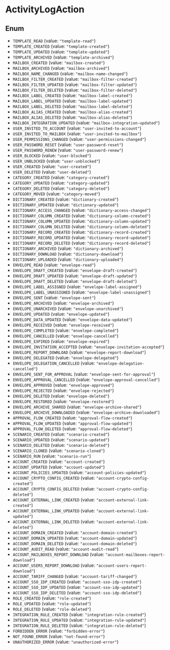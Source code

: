 # ActivityLogAction

## Enum

* `TEMPLATE_READ` (value: `"template-read"`)
* `TEMPLATE_CREATED` (value: `"template-created"`)
* `TEMPLATE_UPDATED` (value: `"template-updated"`)
* `TEMPLATE_ARCHIVED` (value: `"template-archived"`)
* `MAILBOX_CREATED` (value: `"mailbox-created"`)
* `MAILBOX_ARCHIVED` (value: `"mailbox-archived"`)
* `MAILBOX_NAME_CHANGED` (value: `"mailbox-name-changed"`)
* `MAILBOX_FILTER_CREATED` (value: `"mailbox-filter-created"`)
* `MAILBOX_FILTER_UPDATED` (value: `"mailbox-filter-updated"`)
* `MAILBOX_FILTER_DELETED` (value: `"mailbox-filter-deleted"`)
* `MAILBOX_LABEL_CREATED` (value: `"mailbox-label-created"`)
* `MAILBOX_LABEL_UPDATED` (value: `"mailbox-label-updated"`)
* `MAILBOX_LABEL_DELETED` (value: `"mailbox-label-deleted"`)
* `MAILBOX_ALIAS_CREATED` (value: `"mailbox-alias-created"`)
* `MAILBOX_ALIAS_DELETED` (value: `"mailbox-alias-deleted"`)
* `MAILBOX_INTEGRATION_UPDATED` (value: `"mailbox-integration-updated"`)
* `USER_INVITED_TO_ACCOUNT` (value: `"user-invited-to-account"`)
* `USER_INVITED_TO_MAILBOX` (value: `"user-invited-to-mailbox"`)
* `USER_PERMISSIONS_CHANGED` (value: `"user-permissions-changed"`)
* `USER_PASSWORD_RESET` (value: `"user-password-reset"`)
* `USER_PASSWORD_RENEW` (value: `"user-password-renew"`)
* `USER_BLOCKED` (value: `"user-blocked"`)
* `USER_UNBLOCKED` (value: `"user-unblocked"`)
* `USER_CREATED` (value: `"user-created"`)
* `USER_DELETED` (value: `"user-deleted"`)
* `CATEGORY_CREATED` (value: `"category-created"`)
* `CATEGORY_UPDATED` (value: `"category-updated"`)
* `CATEGORY_DELETED` (value: `"category-deleted"`)
* `CATEGORY_MOVED` (value: `"category-moved"`)
* `DICTIONARY_CREATED` (value: `"dictionary-created"`)
* `DICTIONARY_UPDATED` (value: `"dictionary-updated"`)
* `DICTIONARY_ACCESS_CHANGED` (value: `"dictionary-access-changed"`)
* `DICTIONARY_COLUMN_CREATED` (value: `"dictionary-column-created"`)
* `DICTIONARY_COLUMN_UPDATED` (value: `"dictionary-column-updated"`)
* `DICTIONARY_COLUMN_DELETED` (value: `"dictionary-column-deleted"`)
* `DICTIONARY_RECORD_CREATED` (value: `"dictionary-record-created"`)
* `DICTIONARY_RECORD_UPDATED` (value: `"dictionary-record-updated"`)
* `DICTIONARY_RECORD_DELETED` (value: `"dictionary-record-deleted"`)
* `DICTIONARY_ARCHIVED` (value: `"dictionary-archived"`)
* `DICTIONARY_DOWNLOAD` (value: `"dictionary-download"`)
* `DICTIONARY_UPLOADED` (value: `"dictionary-uploaded"`)
* `ENVELOPE_READ` (value: `"envelope-read"`)
* `ENVELOPE_DRAFT_CREATED` (value: `"envelope-draft-created"`)
* `ENVELOPE_DRAFT_UPDATED` (value: `"envelope-draft-updated"`)
* `ENVELOPE_DRAFT_DELETED` (value: `"envelope-draft-deleted"`)
* `ENVELOPE_LABEL_ASSIGNED` (value: `"envelope-label-assigned"`)
* `ENVELOPE_LABEL_UNASSIGNED` (value: `"envelope-label-unassigned"`)
* `ENVELOPE_SENT` (value: `"envelope-sent"`)
* `ENVELOPE_ARCHIVED` (value: `"envelope-archived"`)
* `ENVELOPE_UNARCHIVED` (value: `"envelope-unarchived"`)
* `ENVELOPE_UPDATED` (value: `"envelope-updated"`)
* `ENVELOPE_DATA_UPDATED` (value: `"envelope-data-updated"`)
* `ENVELOPE_RECEIVED` (value: `"envelope-received"`)
* `ENVELOPE_COMPLETED` (value: `"envelope-completed"`)
* `ENVELOPE_CANCELLED` (value: `"envelope-cancelled"`)
* `ENVELOPE_EXPIRED` (value: `"envelope-expired"`)
* `ENVELOPE_INVITATION_ACCEPTED` (value: `"envelope-invitation-accepted"`)
* `ENVELOPE_REPORT_DOWNLOAD` (value: `"envelope-report-download"`)
* `ENVELOPE_DELEGATED` (value: `"envelope-delegated"`)
* `ENVELOPE_DELEGATION_CANCELLED` (value: `"envelope-delegation-cancelled"`)
* `ENVELOPE_SENT_FOR_APPROVAL` (value: `"envelope-sent-for-approval"`)
* `ENVELOPE_APPROVAL_CANCELLED` (value: `"envelope-approval-cancelled"`)
* `ENVELOPE_APPROVED` (value: `"envelope-approved"`)
* `ENVELOPE_REJECTED` (value: `"envelope-rejected"`)
* `ENVELOPE_DELETED` (value: `"envelope-deleted"`)
* `ENVELOPE_RESTORED` (value: `"envelope-restored"`)
* `ENVELOPE_ARCHIVE_SHARED` (value: `"envelope-archive-shared"`)
* `ENVELOPE_ARCHIVE_DOWNLOADED` (value: `"envelope-archive-downloaded"`)
* `APPROVAL_FLOW_CREATED` (value: `"approval-flow-created"`)
* `APPROVAL_FLOW_UPDATED` (value: `"approval-flow-updated"`)
* `APPROVAL_FLOW_DELETED` (value: `"approval-flow-deleted"`)
* `SCENARIO_CREATED` (value: `"scenario-created"`)
* `SCENARIO_UPDATED` (value: `"scenario-updated"`)
* `SCENARIO_DELETED` (value: `"scenario-deleted"`)
* `SCENARIO_CLONED` (value: `"scenario-cloned"`)
* `SCENARIO_RUN` (value: `"scenario-run"`)
* `ACCOUNT_CREATED` (value: `"account-created"`)
* `ACCOUNT_UPDATED` (value: `"account-updated"`)
* `ACCOUNT_POLICIES_UPDATED` (value: `"account-policies-updated"`)
* `ACCOUNT_CRYPTO_CONFIG_CREATED` (value: `"account-crypto-config-created"`)
* `ACCOUNT_CRYPTO_CONFIG_DELETED` (value: `"account-crypto-config-deleted"`)
* `ACCOUNT_EXTERNAL_LINK_CREATED` (value: `"account-external-link-created"`)
* `ACCOUNT_EXTERNAL_LINK_UPDATED` (value: `"account-external-link-updated"`)
* `ACCOUNT_EXTERNAL_LINK_DELETED` (value: `"account-external-link-deleted"`)
* `ACCOUNT_DOMAIN_CREATED` (value: `"account-domain-created"`)
* `ACCOUNT_DOMAIN_UPDATED` (value: `"account-domain-updated"`)
* `ACCOUNT_DOMAIN_DELETED` (value: `"account-domain-deleted"`)
* `ACCOUNT_AUDIT_READ` (value: `"account-audit-read"`)
* `ACCOUNT_MAILBOXES_REPORT_DOWNLOAD` (value: `"account-mailboxes-report-download"`)
* `ACCOUNT_USERS_REPORT_DOWNLOAD` (value: `"account-users-report-download"`)
* `ACCOUNT_TARIFF_CHANGED` (value: `"account-tariff-changed"`)
* `ACCOUNT_SSO_IDP_CREATED` (value: `"account-sso-idp-created"`)
* `ACCOUNT_SSO_IDP_UPDATED` (value: `"account-sso-idp-updated"`)
* `ACCOUNT_SSO_IDP_DELETED` (value: `"account-sso-idp-deleted"`)
* `ROLE_CREATED` (value: `"role-created"`)
* `ROLE_UPDATED` (value: `"role-updated"`)
* `ROLE_DELETED` (value: `"role-deleted"`)
* `INTEGRATION_RULE_CREATED` (value: `"integration-rule-created"`)
* `INTEGRATION_RULE_UPDATED` (value: `"integration-rule-updated"`)
* `INTEGRATION_RULE_DELETED` (value: `"integration-rule-deleted"`)
* `FORBIDDEN_ERROR` (value: `"forbidden-error"`)
* `NOT_FOUND_ERROR` (value: `"not-found-error"`)
* `UNAUTHORIZED_ERROR` (value: `"unauthorized-error"`)
